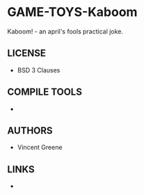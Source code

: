 # GAME-TOYS-Kaboom
Kaboom! - an april's fools practical joke.

## LICENSE
* BSD 3 Clauses

## COMPILE TOOLS
* 
 
## AUTHORS
* Vincent Greene

## LINKS
* 
